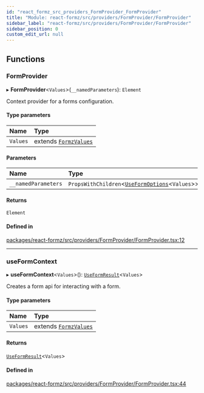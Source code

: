 ```yaml
---
id: "react_formz_src_providers_FormProvider_FormProvider"
title: "Module: react-formz/src/providers/FormProvider/FormProvider"
sidebar_label: "react-formz/src/providers/FormProvider/FormProvider"
sidebar_position: 0
custom_edit_url: null
---
```


## Functions

### FormProvider

▸ **FormProvider**<`Values`\>(`__namedParameters`): `Element`

Context provider for a forms configuration.

#### Type parameters

| Name | Type |
| :------ | :------ |
| `Values` | extends [`FormzValues`](react_formz_src_types_form.md#formzvalues) |

#### Parameters

| Name | Type |
| :------ | :------ |
| `__namedParameters` | `PropsWithChildren`<[`UseFormOptions`](../interfaces/react_formz_src_hooks_forms_useForm.UseFormOptions.md)<`Values`\>\> |

#### Returns

`Element`

#### Defined in

[packages/react-formz/src/providers/FormProvider/FormProvider.tsx:12](https://github.com/ZerryStack/react-formz/blob/main/packages/react-formz/src/providers/FormProvider/FormProvider.tsx#L12)

___

### useFormContext

▸ **useFormContext**<`Values`\>(): [`UseFormResult`](../interfaces/react_formz_src_hooks_forms_useForm.UseFormResult.md)<`Values`\>

Creates a form api for interacting with a form.

#### Type parameters

| Name | Type |
| :------ | :------ |
| `Values` | extends [`FormzValues`](react_formz_src_types_form.md#formzvalues) |

#### Returns

[`UseFormResult`](../interfaces/react_formz_src_hooks_forms_useForm.UseFormResult.md)<`Values`\>

#### Defined in

[packages/react-formz/src/providers/FormProvider/FormProvider.tsx:44](https://github.com/ZerryStack/react-formz/blob/main/packages/react-formz/src/providers/FormProvider/FormProvider.tsx#L44)

